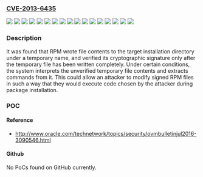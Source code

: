 ### [CVE-2013-6435](https://cve.mitre.org/cgi-bin/cvename.cgi?name=CVE-2013-6435)
![](https://img.shields.io/static/v1?label=Product&message=Red%20Hat%20Enterprise%20Linux%205&color=blue)
![](https://img.shields.io/static/v1?label=Product&message=Red%20Hat%20Enterprise%20Linux%205.6%20Long%20Life&color=blue)
![](https://img.shields.io/static/v1?label=Product&message=Red%20Hat%20Enterprise%20Linux%205.9%20Extended%20Update%20Support&color=blue)
![](https://img.shields.io/static/v1?label=Product&message=Red%20Hat%20Enterprise%20Linux%206&color=blue)
![](https://img.shields.io/static/v1?label=Product&message=Red%20Hat%20Enterprise%20Linux%206.2%20Advanced%20Update%20Support&color=blue)
![](https://img.shields.io/static/v1?label=Product&message=Red%20Hat%20Enterprise%20Linux%206.4%20Extended%20Update%20Support&color=blue)
![](https://img.shields.io/static/v1?label=Product&message=Red%20Hat%20Enterprise%20Linux%206.5%20Extended%20Update%20Support&color=blue)
![](https://img.shields.io/static/v1?label=Product&message=Red%20Hat%20Enterprise%20Linux%207&color=blue)
![](https://img.shields.io/static/v1?label=Version&message=!%200%3A4.11.1-18.el7_0%20&color=brighgreen)
![](https://img.shields.io/static/v1?label=Version&message=!%200%3A4.4.2.3-24.el5_6%20&color=brighgreen)
![](https://img.shields.io/static/v1?label=Version&message=!%200%3A4.4.2.3-34.el5_9%20&color=brighgreen)
![](https://img.shields.io/static/v1?label=Version&message=!%200%3A4.4.2.3-36.el5_11%20&color=brighgreen)
![](https://img.shields.io/static/v1?label=Version&message=!%200%3A4.8.0-20.el6_2.1%20&color=brighgreen)
![](https://img.shields.io/static/v1?label=Version&message=!%200%3A4.8.0-33.el6_4%20&color=brighgreen)
![](https://img.shields.io/static/v1?label=Version&message=!%200%3A4.8.0-38.el6_5%20&color=brighgreen)
![](https://img.shields.io/static/v1?label=Version&message=!%200%3A4.8.0-38.el6_6%20&color=brighgreen)
![](https://img.shields.io/static/v1?label=Vulnerability&message=Time-of-check%20Time-of-use%20(TOCTOU)%20Race%20Condition&color=brighgreen)

### Description

It was found that RPM wrote file contents to the target installation directory under a temporary name, and verified its cryptographic signature only after the temporary file has been written completely. Under certain conditions, the system interprets the unverified temporary file contents and extracts commands from it. This could allow an attacker to modify signed RPM files in such a way that they would execute code chosen by the attacker during package installation.

### POC

#### Reference
- http://www.oracle.com/technetwork/topics/security/ovmbulletinjul2016-3090546.html

#### Github
No PoCs found on GitHub currently.

